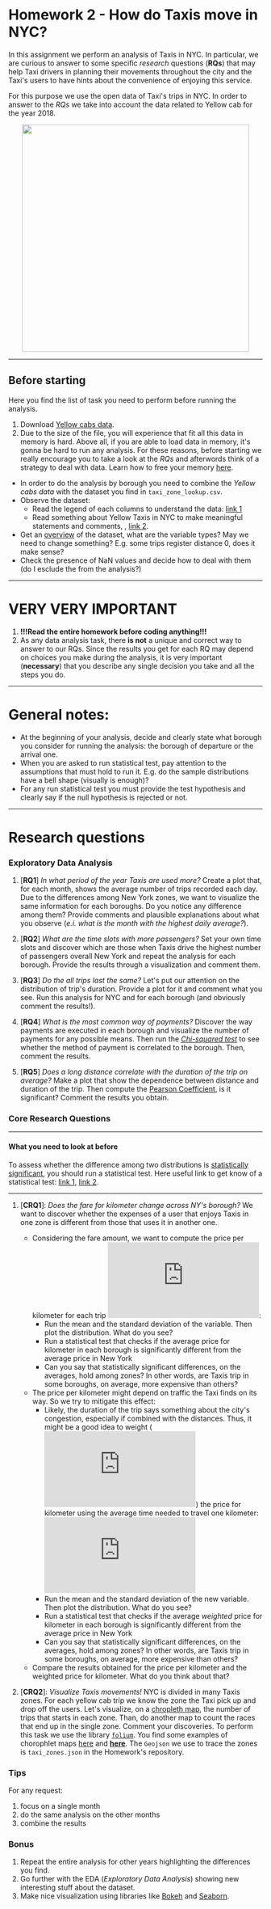 # Homework 2 - How do Taxis move in NYC? 
In this assignment we perform an analysis of Taxis in NYC. In particular, we are curious to answer to some specific *research* questions (__RQs__) that may help Taxi drivers in planning their movements throughout the city and the Taxi's users to have hints about the convenience of enjoying this service.

For this purpose we use the open data of Taxi's trips in NYC. In order to answer to the *RQs* we take into account the data related to Yellow cab for the year 2018.

<p align="center">
  <img src="https://www.brickunderground.com/sites/default/files/styles/blog_primary_image/public/blog/images/4859177053_c3fb190917_o.jpg" width="450">
</p>

____

## Before starting
Here you find the list of task you need to perform before running the analysis.

1. Download [Yellow cabs data](http://www.nyc.gov/html/tlc/html/about/trip_record_data.shtml).
2. Due to the size of the file, you will experience that fit all this data in memory is hard. Above all, if you are able to load data in memory, it's gonna be hard to run any analysis. For these reasons, before starting we really encourage you to take a look at the *RQs* and afterwords think of a strategy to deal with data. Learn how to free your memory [here](https://teamtreehouse.com/community/how-to-delete-a-variable-in-python).
* In order to do the analysis by borough you need to combine the *Yellow cabs data* with the dataset you find in `taxi_zone_lookup.csv`.
* Observe the dataset:
    * Read the legend of each columns to understand the data: [link 1](http://www.nyc.gov/html/tlc/downloads/pdf/data_dictionary_trip_records_yellow.pdf)
    * Read something about Yellow Taxis in NYC to make meaningful statements and comments, , [link 2](http://www.nyc.gov/html/tlc/downloads/pdf/taxi_information.pdf).
* Get an [overview](https://pandas.pydata.org/pandas-docs/stable/generated/pandas.DataFrame.describe.html) of the dataset, what are the variable types? May we need to change something?  E.g. some trips register distance 0, does it make sense?
* Check the presence of NaN values and decide how to deal with them (do I esclude the from the analysis?)

____ 

# VERY VERY IMPORTANT
1. __!!!Read the entire homework before coding anything!!!__
2. As any data analysis task, there __is not__ a unique and correct way to answer to our RQs. Since the results you get for each RQ may depend on choices you make during the analysis, it is very important (__necessary__) that you describe any single decision you take and all the steps you do.
____



# General notes:
* At the beginning of your analysis, decide and clearly state what borough you consider for running the analysis: the borough of departure or the arrival one.
* When you are asked to run statistical test, pay attention to the assumptions that must hold to run it. E.g. do the sample distributions have a bell shape (visually is enough)?
* For any  run statistical test you must provide the test hypothesis and clearly say if the null hypothesis is rejected or not.

____

# Research questions

### Exploratory Data Analysis
1. [__RQ1__]  *In what period of the year Taxis are used more?* Create a plot that, for each month, shows the average number of trips recorded each day. Due to the differences among New York zones, we want to visualize the same information for each boroughs. Do you notice any difference among them? Provide comments and plausible explanations about what you observe (*e.i. what is the month with the highest daily average?*). 

2. [__RQ2__] *What are the time slots with more passengers?* Set your own time slots and discover which are those when Taxis drive the highest number of passengers overall New York and repeat the analysis for each borough. Provide the results through a visualization and comment them. 

3. [__RQ3__] *Do the all trips last the same?* Let's put our attention on the distribution of trip's duration. Provide a plot for it and comment what you see. Run this analysis for NYC and for each borough (and obviously comment the results!). 

4. [__RQ4__] *What is the most common way of payments?* Discover the way payments are executed in each borough and  visualize the number of payments for any possible means. Then run the [*Chi-squared test*](http://learntech.uwe.ac.uk/da/Default.aspx?pageid=1440) to see whether the method of payment is correlated to the borough. Then, comment the results.

5. [__RQ5__] *Does a long distance correlate with the duration of the trip on average?* Make a plot that show the dependence between distance and duration of the trip. Then compute the [Pearson Coefficient](https://en.wikipedia.org/wiki/Pearson_correlation_coefficient), is it significant? Comment the results you obtain.

### Core Research Questions
____
#### What you need to look at before 
To assess whether the difference among two distributions is [statistically significant](https://en.wikipedia.org/wiki/Statistical_significance), you should run a statistical test. Here useful link to get know of a statistical test: [link 1](https://towardsdatascience.com/inferential-statistics-series-t-test-using-numpy-2718f8f9bf2f), [link 2](https://machinelearningmastery.com/parametric-statistical-significance-tests-in-python/).
____
1. [__CRQ1__]: *Does the fare for kilometer change across NY's borough?* We want to discover whether the expenses of a user that enjoys Taxis in one zone is different from those that uses it in another one. 
    * Considering the fare amount, we want to compute the price per kilometer for each trip ![equation](http://latex.codecogs.com/gif.latex?P%27_%7Bkm%7D):
        - Run the mean and the standard deviation of the variable. Then plot the distribution. What do you see?
        - Run a statistical test that checks if the average price for kilometer in each borough is significantly different from the average price in New York
        - Can you say that statistically significant differences, on the averages, hold among zones? In other words, are Taxis trip in some boroughs, on average, more expensive than others? 
    * The price per kilometer might depend on traffic the Taxi finds on its way. So we try to mitigate this effect:
        - Likely, the duration of the trip says something about the city's congestion, especially if combined with the distances. Thus, it might be a good idea to weight (![equation](http://latex.codecogs.com/gif.latex?w)) the price for kilometer using the average time needed to travel one kilometer:
        ![equation](http://latex.codecogs.com/gif.latex?P%27%27_%7Bkm%7D%3Dw%2AP%27%27_%7Bkm%7D)   
        - Run the mean and the standard deviation of the new variable. Then plot the distribution. What do you see?
        - Run a statistical test that checks if the average *weighted* price for kilometer in each borough is significantly different from the average price in New York
        - Can you say that statistically significant differences, on the averages, hold among zones? In other words, are Taxis trip in some boroughs, on average, more expensive than others?            
    * Compare the results obtained for the price per kilometer and the weighted price for kilometer. What do you think about that?
    
2. [__CRQ2__]: *Visualize Taxis movements!* NYC is divided in many Taxis zones. For each yellow cab trip we know the zone the Taxi pick up and drop off the users. Let's visualize, on a [chropleth map](https://en.wikipedia.org/wiki/Choropleth_map), the number of trips that starts in each zone. Than, do another map to count the races that end up in the single zone. Comment your discoveries. To perform this task we use the library [`folium`](https://github.com/python-visualization/folium). You find some examples of chorophlet maps [here](https://nbviewer.jupyter.org/github/python-visualization/folium/blob/master/examples/Colormaps.ipynb) and [__here__](https://medium.com/@austinlasseter/using-folium-to-generate-a-simple-map-of-your-pandas-data-87ddc5d55f8d). The `Geojson` we use to trace the zones is `taxi_zones.json` in the Homework's repository.

### Tips
For any request:
1. focus on a single month
2. do the same analysis on the other months
3. combine the results

### Bonus
1. Repeat the entire analysis for other years highlighting the differences you find.
2. Go further with the EDA (*Exploratory Data Analysis*) showing new interesting stuff about the dataset.
3. Make nice visualization using libraries like [Bokeh](https://bokeh.pydata.org/en/latest/) and [Seaborn](https://seaborn.pydata.org/).


